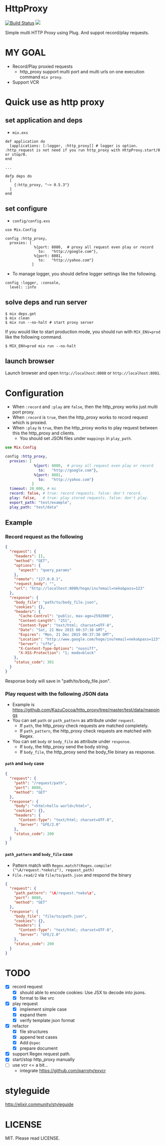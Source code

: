 # HttpProxy

[![Build Status](https://travis-ci.org/KazuCocoa/http_proxy.svg?branch=master)](https://travis-ci.org/KazuCocoa/http_proxy)
[![](https://img.shields.io/hexpm/v/http_proxy.svg?style=flat)](https://hex.pm/packages/http_proxy)

Simple multi HTTP Proxy using Plug. And suppot record/play requests.

# MY GOAL
- Record/Play proxied requests
    - http_proxy support multi port and multi urls on one execution command `mix proxy`.
- Support VCR

# Quick use as http proxy
## set application and deps

- `mix.exs`

```
def application do
  [applications: [:logger, :http_proxy]] # logger is option. :http_request is not need if you run http_proxy with HttpProxy.start/0 or stop/0.
end

...

defp deps do
  [
    {:http_proxy, "~> 0.5.3"}
  ]
end
```

## set configure

- `config/config.exs`

```
use Mix.Config

config :http_proxy,
  proxies: [
             %{port: 8080,  # proxy all request even play or record
               to:   "http://google.com"},
             %{port: 8081,
               to:   "http://yahoo.com"}
            ]
```

- To manage logger, you should define logger settings like the following.

```
config :logger, :console,
  level: :info
```

## solve deps and run server

```
$ mix deps.get
$ mix clean
$ mix run --no-halt # start proxy server
```

If you would like to start production mode, you should run with `MIX_ENV=prod` like the following command.

```
$ MIX_ENV=prod mix run --no-halt
```

## launch browser

Launch browser and open `http://localhost:8080` or `http://localhost:8081`.

# Configuration

- When `:record` and `:play` are `false`, then the http_proxy works just multi port proxy.
- When `:record` is `true`, then the http_proxy works to record request which is proxied.
- When `:play` is `true`, then the http_proxy works to play request between this the http_proxy and clients.
    - You should set JSON files under `mappings` in `play_path`.

```elixir
use Mix.Config

config :http_proxy,
  proxies: [
             %{port: 8080,  # proxy all request even play or record
               to:   "http://google.com"},
             %{port: 8081,
               to:   "http://yahoo.com"}
            ]
  timeout: 20_000, # ms
  record: false, # true: record requests. false: don't record.
  play: false,   # true: play stored requests. false: don't play.
  export_path: "test/example",
  play_path: "test/data"
```

## Example

### Record request as the following

```json
{
  "request": {
    "headers": [],
    "method": "GET",
    "options": {
      "aspect": "query_params"
    },
    "remote": "127.0.0.1",
    "request_body": "",
    "url": "http://localhost:8080/hoge/inu?email=neko&pass=123"
  },
  "response": {
    "body_file": "path/to/body_file.json",
    "cookies": {},
    "headers": {
      "Cache-Control": "public, max-age=2592000",
      "Content-Length": "251",
      "Content-Type": "text/html; charset=UTF-8",
      "Date": "Sat, 21 Nov 2015 00:37:38 GMT",
      "Expires": "Mon, 21 Dec 2015 00:37:38 GMT",
      "Location": "http://www.google.com/hoge/inu?email=neko&pass=123",
      "Server": "sffe",
      "X-Content-Type-Options": "nosniff",
      "X-XSS-Protection": "1; mode=block"
    },
    "status_code": 301
  }
}
```
Response body will save in "path/to/body_file.json".

### Play request with the following JSON data

- Example is https://github.com/KazuCocoa/http_proxy/tree/master/test/data/mappings
- You can set `path` or `path_pattern` as attribute under `request`.
    - If `path`, the http_proxy check requests are matched completely.
    - If `path_pattern`, the http_proxy check requests are matched with Regex.
- You can set `body` or `body_file` as attribute under `response`.
    - If `body`, the http_proxy send the body string.
    - If `body_file`, the http_proxy send the body_file binary as response.

#### `path` and `body` case

```json
{
  "request": {
    "path": "/request/path",
    "port": 8080,
    "method": "GET"
  },
  "response": {
    "body": "<html>hello world</html>",
    "cookies": {},
    "headers": {
      "Content-Type": "text/html; charset=UTF-8",
      "Server": "GFE/2.0"
    },
    "status_code": 200
  }
}
```

#### `path_pattern` and `body_file` case

- Pattern match with `Regex.match?(Regex.compile!("\A/request.*neko\z"), request_path)`
- `File.read/2` via `file/to/path.json` and respond the binary

```json
{
  "request": {
    "path_pattern": "\A/request.*neko\z",
    "port": 8080,
    "method": "GET"
  },
  "response": {
    "body_file": "file/to/path.json",
    "cookies": {},
    "headers": {
      "Content-Type": "text/html; charset=UTF-8",
      "Server": "GFE/2.0"
    },
    "status_code": 200
  }
}
```

# TODO
- [x] record request
    - [x] should able to encode cookies: Use JSX to decode into jsons.
    - [x] format to like vrc
- [x] play request
    - [x] implement simple case
    - [x] expand them
    - [x] verify template json format
- [x] refactor
    - [x] file structures
    - [x] append test cases
    - [x] Add `@spec`
    - [x] prepare document
- [x] support Regex request path.
- [x] start/stop http_proxy manually
- [ ] use vcr <= a bit...
    - integrate https://github.com/parroty/exvcr

# styleguide

http://elixir.community/styleguide

# LICENSE
MIT. Please read LICENSE.
